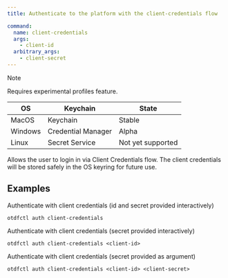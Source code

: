 ```yaml
---
title: Authenticate to the platform with the client-credentials flow

command:
  name: client-credentials
  args: 
    - client-id
  arbitrary_args:
    - client-secret
---
```


> [!NOTE]
> Requires experimental profiles feature.
>
> | OS | Keychain | State |
> | --- | --- | --- |
> | MacOS | Keychain | Stable |
> | Windows | Credential Manager | Alpha |
> | Linux | Secret Service | Not yet supported |

Allows the user to login in via Client Credentials flow. The client credentials will be stored safely
in the OS keyring for future use.

## Examples

Authenticate with client credentials (id and secret provided interactively)

```shell
otdfctl auth client-credentials
```

Authenticate with client credentials (secret provided interactively)

```shell
otdfctl auth client-credentials <client-id>
```

Authenticate with client credentials (secret provided as argument)

```shell
otdfctl auth client-credentials <client-id> <client-secret>
```
